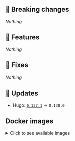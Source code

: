 ## :loudspeaker: Breaking changes

*Nothing*


## :tada: Features

*Nothing*


## :bug: Fixes

*Nothing*


## :heartbeat: Updates

* Hugo: [`0.137.1`](https://github.com/floryn90/docker-hugo/releases/tag/0.137.1) => `0.138.0`


## Docker images

<details>
<summary>Click to see available images</summary>

This release is available from Docker Hub as project `floryn90/hugo` with the following tags:

| Alias tags                   | Version specific tags                      |
| ---------------------------- | ------------------------------------------ |
| `busybox`, `latest`          | `0.138.0-busybox`, `0.138.0`                     |
| `busybox-ci`, `ci`           | `0.138.0-busybox-ci`, `0.138.0-ci`               |
| `busybox-onbuild`, `onbuild` | `0.138.0-busybox-onbuild`, `0.138.0-onbuild`     |
| `alpine`                     | `0.138.0-alpine`                              |
| `alpine-ci`                  | `0.138.0-alpine-ci`                           |
| `alpine-onbuild`             | `0.138.0-alpine-onbuild`                      |
| `asciidoctor`                | `0.138.0-asciidoctor`                         |
| `asciidoctor-ci`             | `0.138.0-asciidoctor-ci`                      |
| `asciidoctor-onbuild`        | `0.138.0-asciidoctor-onbuild`                 |
| `pandoc`                     | `0.138.0-pandoc`                              |
| `pandoc-ci`                  | `0.138.0-pandoc-ci`                           |
| `pandoc-onbuild`             | `0.138.0-pandoc-onbuild`                      |
| `ext-alpine`                 | `0.138.0-ext-alpine`                          |
| `ext-alpine-ci`              | `0.138.0-ext-alpine-ci`                       |
| `ext-alpine-onbuild`         | `0.138.0-ext-alpine-onbuild`                  |
| `ext-asciidoctor`            | `0.138.0-ext-asciidoctor`                     |
| `ext-asciidoctor-ci`         | `0.138.0-ext-asciidoctor-ci`                  |
| `ext-asciidoctor-onbuild`    | `0.138.0-ext-asciidoctor-onbuild`             |
| `ext-pandoc`                 | `0.138.0-ext-pandoc`                          |
| `ext-pandoc-ci`              | `0.138.0-ext-pandoc-ci`                       |
| `ext-pandoc-onbuild`         | `0.138.0-ext-pandoc-onbuild`                  |
| `debian`                     | `0.138.0-debian`                              |
| `debian-ci`                  | `0.138.0-debian-ci`                           |
| `debian-onbuild`             | `0.138.0-debian-onbuild`                      |
| `ext-debian`, `ext`, `latest-ext` | `0.138.0-ext-debian`, `0.138.0-ext`         |
| `ext-debian-ci`, `ext-ci`    | `0.138.0-ext-debian-ci`, `0.138.0-ext-ci`        |
| `ext-debian-onbuild`, `ext-onbuild` | `0.138.0-ext-debian-onbuild`, `0.138.0-ext-onbuild` |
| `ubuntu`                     | `0.138.0-ubuntu`                            |
| `ubuntu-ci`                  | `0.138.0-ubuntu-ci`                         |
| `ubuntu-onbuild`             | `0.138.0-ubuntu-onbuild`                    |
| `ext-ubuntu`                 | `0.138.0-ext-ubuntu`                        |
| `ext-ubuntu-ci`              | `0.138.0-ext-ubuntu-ci`                     |
| `ext-ubuntu-onbuild`         | `0.138.0-ext-ubuntu-onbuild`                |
</details>